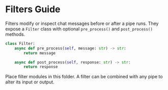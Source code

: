 # Filters Guide

Filters modify or inspect chat messages before or after a pipe runs. They expose
a `Filter` class with optional `pre_process()` and `post_process()` methods.

```python
class Filter:
    async def pre_process(self, message: str) -> str:
        return message

    async def post_process(self, response: str) -> str:
        return response
```

Place filter modules in this folder. A filter can be combined with any pipe to
alter its input or output.
